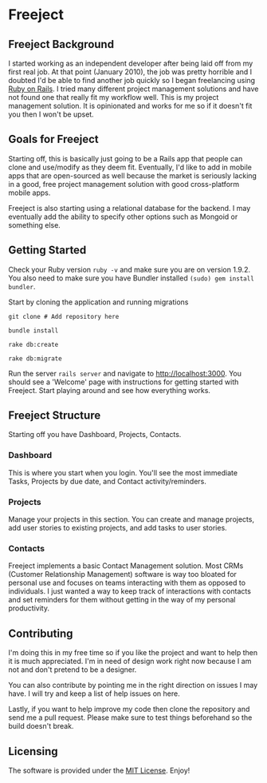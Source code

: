# Freeject

## Freeject Background

I started working as an independent developer after being laid off from my first real job.
At that point (January 2010), the job was pretty horrible and I doubted I'd be able
to find another job quickly so I began freelancing using [Ruby on Rails](http://rubyonrails.org).
I tried many different project management solutions and have not found one that really
fit my workflow well. This is my project management solution. It is opinionated
and works for me so if it doesn't fit you then I won't be upset.

## Goals for Freeject

Starting off, this is basically just going to be a Rails app that people can clone and
use/modify as they deem fit. Eventually, I'd like to add in mobile apps that are open-sourced
as well because the market is seriously lacking in a good, free project management solution
with good cross-platform mobile apps.

Freeject is also starting using a relational database for the backend. I may eventually
add the ability to specify other options such as Mongoid or something else.

## Getting Started

Check your Ruby version `ruby -v` and make sure you are on version 1.9.2. You also
need to make sure you have Bundler installed `(sudo) gem install bundler`.

Start by cloning the application and running migrations

    git clone # Add repository here
    
    bundle install
    
    rake db:create
    
    rake db:migrate
    
Run the server `rails server` and navigate to [http://localhost:3000](http://localhost:3000).
You should see a 'Welcome' page with instructions for getting started with Freeject.
Start playing around and see how everything works.

## Freeject Structure

Starting off you have Dashboard, Projects, Contacts.

### Dashboard

This is where you start when you login. You'll see the most immediate Tasks, Projects by due
date, and Contact activity/reminders.

### Projects

Manage your projects in this section. You can create and manage projects, add user stories
to existing projects, and add tasks to user stories.

### Contacts

Freeject implements a basic Contact Management solution. Most CRMs (Customer Relationship Management)
software is way too bloated for personal use and focuses on teams interacting
with them as opposed to individuals. I just wanted a way to keep track of
interactions with contacts and set reminders for them without getting in the
way of my personal productivity.

## Contributing

I'm doing this in my free time so if you like the project and want to help then
it is much appreciated. I'm in need of design work right now because I am not
and don't pretend to be a designer.

You can also contribute by pointing me in the right direction on issues I may
have. I will try and keep a list of help issues on here.

Lastly, if you want to help improve my code then clone the repository and send
me a pull request. Please make sure to test things beforehand so the build
doesn't break.

## Licensing

The software is provided under the [MIT License](http://www.opensource.org/licenses/mit-license.php).
Enjoy!